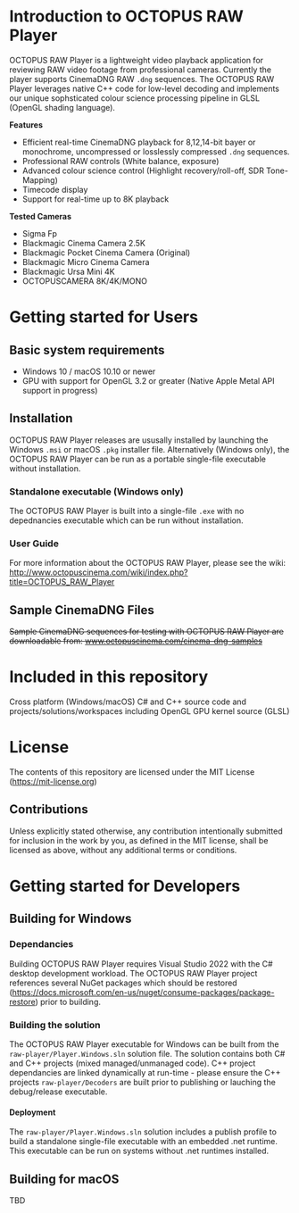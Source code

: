 # Introduction to OCTOPUS RAW Player
OCTOPUS RAW Player is a lightweight video playback application for reviewing RAW video footage from professional cameras. Currently the player supports CinemaDNG RAW ```.dng``` sequences. The OCTOPUS RAW Player leverages native C++ code for low-level decoding and implements our unique sophsticated colour science processing pipeline in GLSL (OpenGL shading language).

**Features**
- Efficient real-time CinemaDNG playback for 8,12,14-bit bayer or monochrome, uncompressed or losslessly compressed ```.dng``` sequences.
- Professional RAW controls (White balance, exposure)
- Advanced colour science control (Highlight recovery/roll-off, SDR Tone-Mapping)
- Timecode display
- Support for real-time up to 8K playback

**Tested Cameras**
- Sigma Fp
- Blackmagic Cinema Camera 2.5K
- Blackmagic Pocket Cinema Camera (Original)
- Blackmagic Micro Cinema Camera
- Blackmagic Ursa Mini 4K
- OCTOPUSCAMERA 8K/4K/MONO

# Getting started for Users

## Basic system requirements
- Windows 10 / macOS 10.10 or newer
- GPU with support for OpenGL 3.2 or greater (Native Apple Metal API support in progress)

## Installation
OCTOPUS RAW Player releases are ususally installed by launching the Windows ```.msi``` or macOS ```.pkg``` installer file. Alternatively (Windows only), the OCTOPUS RAW Player can be run as a portable single-file executable without installation.

### Standalone executable (Windows only)
The OCTOPUS RAW Player is built into a single-file ```.exe``` with no depednancies executable which can be run without installation.

### User Guide
For more information about the OCTOPUS RAW Player, please see the wiki:
http://www.octopuscinema.com/wiki/index.php?title=OCTOPUS_RAW_Player

## Sample CinemaDNG Files
~~Sample CinemaDNG sequences for testing with OCTOPUS RAW Player are downloadable from:
www.octopuscinema.com/cinema-dng-samples~~

# Included in this repository
Cross platform (Windows/macOS) C# and C++ source code and projects/solutions/workspaces including OpenGL GPU kernel source (GLSL)

# License
The contents of this repository are licensed under the MIT License (https://mit-license.org)

## Contributions
Unless explicitly stated otherwise, any contribution intentionally submitted for inclusion in the work by you, as defined in the MIT license, shall be licensed as above, without any additional terms or conditions.

# Getting started for Developers

## Building for Windows
### Dependancies
Building OCTOPUS RAW Player requires Visual Studio 2022 with the C# desktop development workload. The OCTOPUS RAW Player project references several NuGet packages which should be restored (https://docs.microsoft.com/en-us/nuget/consume-packages/package-restore) prior to building.

### Building the solution
The OCTOPUS RAW Player executable for Windows can be built from the ```raw-player/Player.Windows.sln``` solution file. The solution contains both C# and C++ projects (mixed managed/unmanaged code). C++ project dependancies are linked dynamically at run-time - please ensure the C++ projects ```raw-player/Decoders``` are built prior to publishing or lauching the debug/release executable.

#### Deployment
The ```raw-player/Player.Windows.sln``` solution includes a publish profile to build a standalone single-file executable with an embedded .net runtime. This executable can be run on systems without .net runtimes installed.

## Building for macOS
TBD
